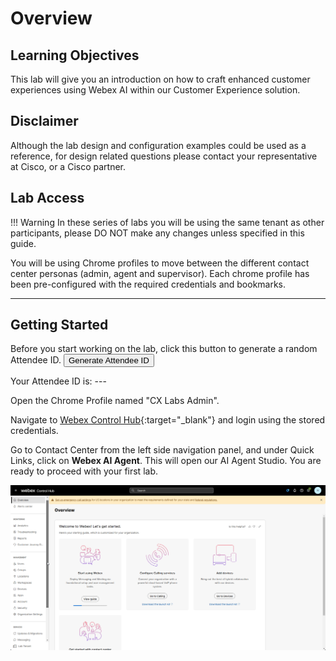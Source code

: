 # Overview

## Learning Objectives

This lab will give you an introduction on how to craft enhanced customer experiences using Webex AI within our Customer Experience solution. 

## Disclaimer

Although the lab design and configuration examples could be used as a reference, for design related questions please contact your representative at Cisco, or a Cisco partner.

## Lab Access

!!! Warning
      In these series of labs you will be using the same tenant as other participants, please DO NOT make any changes unless specified in this guide. 

You will be using Chrome profiles to move between the different contact center personas (admin, agent and supervisor). Each chrome profile has been pre-configured with the required credentials and bookmarks. 

---



## Getting Started

Before you start working on the lab, click this button to generate a random Attendee ID. <button onclick="generateAttendeeId()">Generate Attendee ID</button>

Your Attendee ID is: <span id="attendee-id">---</span>

Open the Chrome Profile named "CX Labs Admin".

Navigate to [Webex Control Hub](https://admin.webex.com){:target="_blank"} and login using the stored credentials.

Go to Contact Center from the left side navigation panel, and under Quick Links, click on **Webex AI Agent**. This will open our AI Agent Studio. You are ready to proceed with your first lab. 

![Profiles](../assets/L1M6_OpenWebexAI.gif)